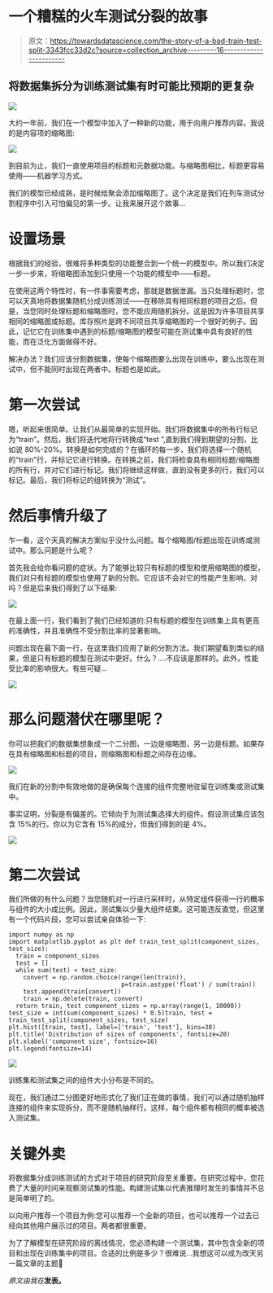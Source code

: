 # 一个糟糕的火车测试分裂的故事

> 原文：<https://towardsdatascience.com/the-story-of-a-bad-train-test-split-3343fcc33d2c?source=collection_archive---------16----------------------->

## 将数据集拆分为训练测试集有时可能比预期的更复杂

![](img/0945eccb62889198b5edcc66d2c1c7c9.png)

大约一年前，我们在一个模型中加入了一种新的功能，用于向用户推荐内容。我说的是内容项的缩略图:

![](img/502d18be06ed7220643a6b5a8b642bc2.png)

到目前为止，我们一直使用项目的标题和元数据功能。与缩略图相比，标题更容易使用——机器学习方式。

我们的模型已经成熟，是时候给聚会添加缩略图了。这个决定是我们在列车测试分割程序中引入可怕偏见的第一步。让我来展开这个故事…

# 设置场景

根据我们的经验，很难将多种类型的功能整合到一个统一的模型中。所以我们决定一步一步来，将缩略图添加到只使用一个功能的模型中——标题。

在使用这两个特性时，有一件事需要考虑，那就是数据泄漏。当只处理标题时，您可以天真地将数据集随机分成训练测试——在移除具有相同标题的项目之后。但是，当您同时处理标题和缩略图时，您不能应用随机拆分。这是因为许多项目共享相同的缩略图或标题。库存照片是跨不同项目共享缩略图的一个很好的例子。因此，记忆它在训练集中遇到的标题/缩略图的模型可能在测试集中具有良好的性能，而在泛化方面做得不好。

解决办法？我们应该分割数据集，使每个缩略图要么出现在训练中，要么出现在测试中，但不能同时出现在两者中。标题也是如此。

# 第一次尝试

嗯，听起来很简单。让我们从最简单的实现开始。我们将数据集中的所有行标记为“train”。然后，我们将迭代地将行转换成“test ”,直到我们得到期望的分割，比如说 80%-20%。转换是如何完成的？在循环的每一步，我们将选择一个随机的“train”行，并标记它进行转换。在转换之前，我们将检查具有相同标题/缩略图的所有行，并对它们进行标记。我们将继续这样做，直到没有更多的行，我们可以标记。最后，我们将标记的组转换为“测试”。

# 然后事情升级了

乍一看，这个天真的解决方案似乎没什么问题。每个缩略图/标题出现在训练或测试中。那么问题是什么呢？

首先我会给你看问题的症状。为了能够比较只有标题的模型和使用缩略图的模型，我们对只有标题的模型也使用了新的分割。它应该不会对它的性能产生影响，对吗？但是后来我们得到了以下结果:

![](img/a2d9a080383f04a8e0df68c51888a5cf.png)

在最上面一行，我们看到了我们已经知道的:只有标题的模型在训练集上具有更高的准确性，并且准确性不受分割比率的显著影响。

问题出现在最下面一行，在这里我们应用了新的分割方法。我们期望看到类似的结果，但是只有标题的模型在测试中更好。什么？….不应该是那样的。此外，性能受比率的影响很大。有些可疑…

![](img/e8ba54f75f67229b5982d30a40196c28.png)

# 那么问题潜伏在哪里呢？

你可以把我们的数据集想象成一个二分图，一边是缩略图，另一边是标题。如果存在具有缩略图和标题的项目，则缩略图和标题之间存在边缘。

![](img/362a33490e3a091af1ce5bb04ea8ab28.png)

我们在新的分割中有效地做的是确保每个连接的组件完整地驻留在训练集或测试集中。

事实证明，分裂是有偏差的。它倾向于为测试集选择大的组件。假设测试集应该包含 15%的行。你以为它含有 15%的成分，但我们得到的是 4%。

![](img/410b37620c91dce88a2e0f7472fbaffb.png)

# 第二次尝试

我们所做的有什么问题？当您随机对一行进行采样时，从特定组件获得一行的概率与组件的大小成比例。因此，测试集以少量大组件结束。这可能违反直觉，但这里有一个代码片段，您可以尝试亲自体验一下:

```
import numpy as np
import matplotlib.pyplot as plt def train_test_split(component_sizes, test_size):
  train = component_sizes
  test = []
  while sum(test) < test_size:
    convert = np.random.choice(range(len(train)),
                               p=train.astype('float') / sum(train))
    test.append(train[convert])
    train = np.delete(train, convert)
  return train, test component_sizes = np.array(range(1, 10000))
test_size = int(sum(component_sizes) * 0.5)train, test = train_test_split(component_sizes, test_size)
plt.hist([train, test], label=['train', 'test'], bins=30)
plt.title('Distribution of sizes of components', fontsize=20)
plt.xlabel('component size', fontsize=16)
plt.legend(fontsize=14)
```

![](img/72000af44e2805226edeae935a67084a.png)

训练集和测试集之间的组件大小分布是不同的。

现在，我们通过二分图更好地形式化了我们正在做的事情，我们可以通过随机抽样连接的组件来实现拆分，而不是随机抽样行。这样，每个组件都有相同的概率被选入测试集。

# 关键外卖

将数据集分成训练测试的方式对于项目的研究阶段至关重要。在研究过程中，您花费了大量的时间来观察测试集的性能。构建测试集以代表推理时发生的事情并不总是简单明了的。

以向用户推荐一个项目为例:您可以推荐一个全新的项目，也可以推荐一个过去已经向其他用户展示过的项目。两者都很重要。

为了了解模型在研究阶段的离线情况，您必须构建一个测试集，其中包含全新的项目和出现在训练集中的项目。合适的比例是多少？很难说…我想这可以成为改天另一篇文章的主题🙂

*原文由我在*[](https://engineering.taboola.com/story-of-bad-train-test-split)**发表。**